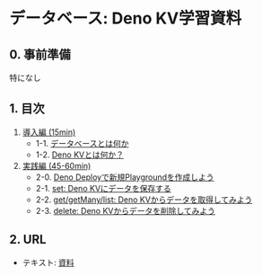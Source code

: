 # データベース: Deno KV学習資料

## 0. 事前準備

特になし

## 1. 目次

1. [導入編 (15min)](./docs.md/#1-導入編)
    - 1-1. [データベースとは何か](./docs.md/#1-1-データベースとは何か)
    - 1-2. [Deno KVとは何か？](./docs.md/#1-2-deno-kvとは何か)
2. [実践編 (45-60min)](./docs.md/#2-実践編)
    - 2-0. [Deno Deployで新規Playgroundを作成しよう](./docs.md/#2-0-deno-deployで新規playgroundを作成しよう)
    - 2-1. [set: Deno KVにデータを保存する](./docs.md/#2-1-set-deno-kvにデータを保存する)
    - 2-2. [get/getMany/list: Deno KVからデータを取得してみよう](./docs.md/#2-2-getgetmanylist-deno-kvからデータを取得してみよう)
    - 2-3. [delete: Deno KVからデータを削除してみよう](./docs.md/#2-3-delete-deno-kvからデータを削除してみよう)

## 2. URL

- テキスト: [資料](./docs.md)
